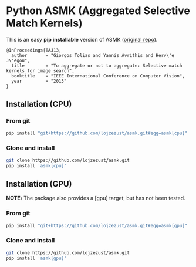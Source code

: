 # Python ASMK (Aggregated Selective Match Kernels)

This is an easy **pip installable** version of ASMK ([original repo](https://github.com/jenicek/asmk)).

```
@InProceedings{TAJ13,
  author       = "Giorgos Tolias and Yannis Avrithis and Herv\'e J\'egou",
  title        = "To aggregate or not to aggregate: Selective match kernels for image search",
  booktitle    = "IEEE International Conference on Computer Vision",
  year         = "2013"
}
```


## Installation (CPU)

### From git

```bash
pip install "git+https://github.com/lojzezust/asmk.git#egg=asmk[cpu]"
```

### Clone and install

```bash
git clone https://github.com/lojzezust/asmk.git
pip install 'asmk[cpu]'
```

## Installation (GPU)
**NOTE:** The package also provides a [gpu] target, but has not been tested.

### From git

```bash
pip install "git+https://github.com/lojzezust/asmk.git#egg=asmk[gpu]"
```

### Clone and install

```bash
git clone https://github.com/lojzezust/asmk.git
pip install 'asmk[gpu]'
```
